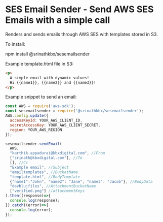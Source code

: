 # SES Email Sender - Send AWS SES Emails with a simple call
Renders and sends emails through AWS SES with templates stored in S3.


To install:

npm install @srinathkbx/sesemailsender

Example template.html file in S3:
```html
<p>
  A simple email with dynamic values!
  Hi {{name1}}, {{name2}} and {{name3}}!
</p>
```
Example snippet to send an email:
```javascript
const AWS = require('aws-sdk');
const sesemailsender = require('@srinathkbx/sesemailsender');
AWS.config.update({
  accessKeyId: YOUR_AWS_CLIENT_ID,
  secretAccessKey: YOUR_AWS_CLIENT_SECRET,
  region: YOUR_AWS_REGION
});

sesemailsender.sendEmail(
  AWS,
  "karthik.appadurai@kbxdigital.com", //From
  ["srinath@kbxdigital.com"], //To
  [], //Cc
  "Example email", //Subject
  "emailtemplates", //BucketName
  "template.html", //BodyTemplate
  {"name1":"John", "name2": "Jane", "name3": "Jacob"}, //BodyData
  "devblujfiles", //AttachmentBucketName
  ["verified.png"] //attachmentKeys 
).then((response)=>{
  console.log(response);
}).catch((error)=>{
  console.log(error);
});
```
